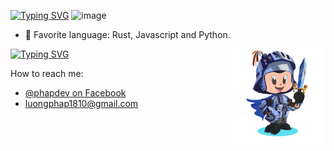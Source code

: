 
<!--[![](https://github.com/mrousavy/mrousavy/blob/master/img/dino.gif)](https://chromedino.com) -->
<!-- https://git.io/typing-svg -->
[![Typing SVG](https://readme-typing-svg.demolab.com?font=Fira+Code&weight=700&size=30&duration=1000&pause=500&color=609966&vCenter=true&multiline=true&random=false&width=666&height=60&lines=Hey+everyone,+I'm+Phap👋+I+am+from)](https://github.com/phapdev)
![image](https://github.com/phapdev/phapdev/assets/101971044/2cdf2e45-d241-44c6-81cd-d1837bf93e40)

- 💜 Favorite language: Rust, Javascript and Python.

<img align="right" width="150" height="150" src="./animation_github.gif"></a>
[![Typing SVG](https://readme-typing-svg.demolab.com?font=Fira+Code&weight=700&size=30&duration=300&pause=500&color=40513B&vCenter=true&multiline=true&random=false&width=666&height=60&lines=Contact+📬)](mailto:luongphap1810@gmail.com)

How to reach me: 
* [@phapdev on Facebook](https://facebook.com/luongphap1810)
* [luongphap1810@gmail.com](mailto:luongphap1810@gmail.com)
